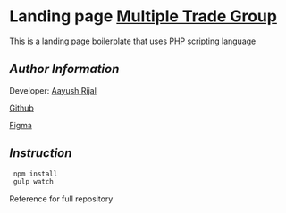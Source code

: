 # Landing page [Multiple Trade Group](http://www.multipletradegroup.com/)

This is a landing page boilerplate that uses PHP scripting language

## _Author Information_

Developer: [Aayush Rijal](https://www.aayushrijal.info)

[Github](https://github.com/aayushrijal91/multipletradegroup)

[Figma](https://www.figma.com/file/5vPfdYDMsYEv5m1fofpkDn/Multiple-Trade-Group?node-id=0%3A1&mode=dev)

## _Instruction_

```bash
 npm install
 gulp watch
 ```

Reference for full repository
